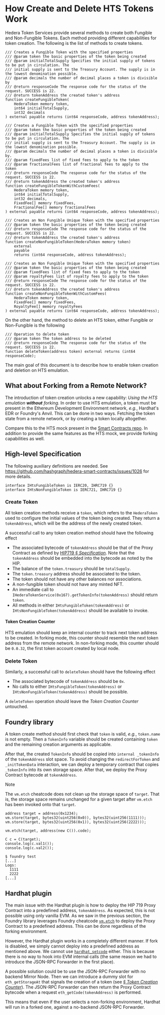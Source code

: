 # How Create and Delete HTS Tokens Work

Hedera Token Services provide several methods to create both Fungible and Non-Fungible Tokens.
Each method providing different capabilities for token creation.
The following is the list of methods to create tokens.

```solidity
/// Creates a Fungible Token with the specified properties
/// @param token the basic properties of the token being created
/// @param initialTotalSupply Specifies the initial supply of tokens to be put in circulation. The
/// initial supply is sent to the Treasury Account. The supply is in the lowest denomination possible.
/// @param decimals the number of decimal places a token is divisible by
/// @return responseCode The response code for the status of the request. SUCCESS is 22.
/// @return tokenAddress the created token's address
function createFungibleToken(
    HederaToken memory token,
    int64 initialTotalSupply,
    int32 decimals
) external payable returns (int64 responseCode, address tokenAddress);

/// Creates a Fungible Token with the specified properties
/// @param token the basic properties of the token being created
/// @param initialTotalSupply Specifies the initial supply of tokens to be put in circulation. The
/// initial supply is sent to the Treasury Account. The supply is in the lowest denomination possible.
/// @param decimals the number of decimal places a token is divisible by.
/// @param fixedFees list of fixed fees to apply to the token
/// @param fractionalFees list of fractional fees to apply to the token
/// @return responseCode The response code for the status of the request. SUCCESS is 22.
/// @return tokenAddress the created token's address
function createFungibleTokenWithCustomFees(
    HederaToken memory token,
    int64 initialTotalSupply,
    int32 decimals,
    FixedFee[] memory fixedFees,
    FractionalFee[] memory fractionalFees
) external payable returns (int64 responseCode, address tokenAddress);

/// Creates an Non Fungible Unique Token with the specified properties
/// @param token the basic properties of the token being created
/// @return responseCode The response code for the status of the request. SUCCESS is 22.
/// @return tokenAddress the created token's address
function createNonFungibleToken(HederaToken memory token)
    external
    payable
    returns (int64 responseCode, address tokenAddress);

/// Creates an Non Fungible Unique Token with the specified properties
/// @param token the basic properties of the token being created
/// @param fixedFees list of fixed fees to apply to the token
/// @param royaltyFees list of royalty fees to apply to the token
/// @return responseCode The response code for the status of the request. SUCCESS is 22.
/// @return tokenAddress the created token's address
function createNonFungibleTokenWithCustomFees(
    HederaToken memory token,
    FixedFee[] memory fixedFees,
    RoyaltyFee[] memory royaltyFees
) external payable returns (int64 responseCode, address tokenAddress);
```

On the other hand, the method to delete an HTS token, either Fungible or Non-Fungible is the following

```solidity
/// Operation to delete token
/// @param token The token address to be deleted
/// @return responseCode The response code for the status of the request. SUCCESS is 22.
function deleteToken(address token) external returns (int64 responseCode);
```

The main goal of this document is to describe how to enable token creation and deletion on HTS emulation.

## What about Forking from a Remote Network?

The introduction of token creation unlocks a new capability:
_Using the HTS emulation **without** forking._
In order to use HTS emulation, a token must be present in the Ethereum Development Environment network, _e.g._, Hardhat's EDR or Foundry's Anvil.
This can be done in two ways.
Fetching the token state from a remote network, or by creating a token locally altogether.

Compare this to the HTS mock present in the [Smart Contracts repo](https://github.com/hashgraph/hedera-smart-contracts/tree/main/test/foundry/mocks/hts-precompile).
In addition to provide the same features as the HTS mock, we provide forking capabilities as well.

## High-level Specification

The following auxiliary definitions are needed.
See <https://github.com/hashgraph/hedera-smart-contracts/issues/1026> for more details.

```solidity
interface IHtsFungibleToken is IERC20, IHRC719 {}
interface IHtsNonFungibleToken is IERC721, IHRC719 {}
```

### Create Token

All token creation methods receive a `token`, which refers to the `HederaToken` used to configure the initial values of the token being created.
They return a `tokenAddress`, which will be the address of the newly created token.

A successful call to any token creation method should have the following effect

- The associated bytecode of `tokenAddress` should be that of the Proxy Contract as defined by [HIP719 _&sect; Specification_](https://hips.hedera.com/hip/hip-719). Note that the `tokenAddress` should be embedded into the bytecode as noted by the HIP.
- The balance of the `token.treasury` should be `totalSupply`.
- The `token.treasury` address should be associated to the token.
- The token should not have any other balances nor associations.
- A non-fungible token should not have any minted NFT.
- An immediate call to `IHederaTokenService(0x167).getTokenInfo(tokenAddress)` should return `token`.
- All methods in either `IHtsFungibleToken(tokenAddress)` or `IHtsNonFungibleToken(tokenAddress)` should be available to invoke.

#### Token Creation Counter

HTS emulation should keep an internal counter to track next token address to be created.
In forking mode, this counter should resemble the next token address from the remote network.
In non-forking mode, this counter should be `0.0.32`, the first token account created by local node.

### Delete Token

Similarly, a successful call to `deleteToken` should have the following effect

- The associated bytecode of `tokenAddress` should be `0x`.
- No calls to either `IHtsFungibleToken(tokenAddress)` or `IHtsNonFungibleToken(tokenAddress)` should be possible.

A `deleteToken` operation should leave the _Token Creation Counter_ untouched.

## Foundry library

A token create method should first check that `token` is valid, _e.g._, `token.name` is not empty.
Then a `TokenInfo` variable should be created containing `token` and the remaining creation arguments as applicable.

After that, the created `TokenInfo` should be copied into `internal _tokenInfo` of the `tokenAddress` slot space.
To avoid changing the `redirectForToken` and `_initTokenData` interaction,
we can deploy a temporary contract that copies `_tokenInfo` into its own storage space.
After that, we deploy the Proxy Contract bytecode at `tokenAddress`.

> [!NOTE]
> The `vm.etch` cheatcode does not clean up the storage space of `target`.
> That is, the storage space remains unchanged for a given target after `vm.etch` has been invoked onto that `target`.
>
> ```solidity
> address target = address(0x1234);
> vm.store(target, bytes32(uint256(0x0)), bytes32(uint256(1111)));
> vm.store(target, bytes32(uint256(0x1)), bytes32(uint256(2222)));
>
> vm.etch(target, address(new C()).code);
>
> C c = C(target);
> console.log(c.val1());
> console.log(c.val2());
> ```
>
> ```console
> $ foundry test
> [...]
> Logs:
>   1111
>   2222
> [...]
> ```

## Hardhat plugin

The main issue with the Hardhat plugin is how to deploy the HIP 719 Proxy Contract into a predefined address, `tokenAddress`.
As expected, this is not possible using only vanilla EVM.
As we saw in the previous section, the Foundry library leverages Foundry cheatcode [`vm.etch`](https://book.getfoundry.sh/cheatcodes/etch) to deploy the Proxy Contract to a predefined address.
This can be done regardless of the forking environment.

However, the Hardhat plugin works in a completely different manner.
If fork is disabled, we simply cannot deploy into a predefined address as mentioned above.
We cannot use [`hardhat_setcode`](https://hardhat.org/hardhat-network/docs/reference#hardhat_setcode) either.
This is because there is no way to hook into EVM internal calls (the same reason we had to introduce the JSON-RPC Forwarder in the first place).

A possible solution could be to use the JSON-RPC Forwarder with no backend Mirror Node.
Then we can introduce a dummy slot for `eth_getStorageAt` that signals the creation of a token (see [_&sect; Token Creation Counter_](#token-creation-counter)).
The JSON-RPC Forwarder can then return the Proxy Contract bytecode when a request `eth_getCode(tokenAddress)` is performed.

This means that even if the user selects a non-forking environment,
Hardhat will run in a forked one, against a no-backend JSON-RPC Forwarder.
